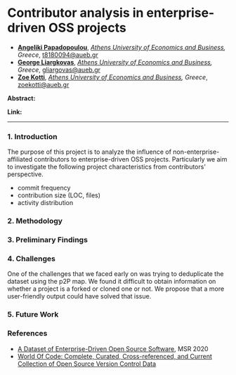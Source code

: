 # Contributor analysis in enterprise-driven OSS projects

* **[Angeliki Papadopoulou](https://www.balab.aueb.gr/angeliki-papadopolou.html)**, *[Athens University of Economics and Business](https://www.aueb.gr/en/international), Greece*, t8180094@aueb.gr
* **[George Liargkovas](https://www.balab.aueb.gr/george-liargkovas.html)**, *[Athens University of Economics and Business](https://www.aueb.gr/en/international), Greece*, gliargovas@aueb.gr
* **[Zoe Kotti](https://zkotti.github.io/)**, *[Athens University of Economics and Business](https://www.aueb.gr/en/international), Greece*, zoekotti@aueb.gr

**Abstract:** 

**Link:** 

***

### 1. Introduction
The purpose of this project is to analyze the influence of non-enterprise-affiliated contributors
to enterprise-driven OSS projects.
Particularly we aim to investigate the following project characteristics from contributors' perspective.

- commit frequency
- contribution size (LOC, files)
- activity distribution

### 2. Methodology


### 3. Preliminary Findings


### 4. Challenges
One of the challenges that we faced early on was trying to deduplicate the dataset using the p2P map. We found it difficult to obtain information on whether a project is a forked or cloned one or not. We propose that a more user-friendly output could have solved that issue.

### 5. Future Work


### References
- [A Dataset of Enterprise-Driven Open Source Software](https://arxiv.org/abs/2002.03927), MSR 2020
- [World Of Code: Complete, Curated, Cross-referenced, and Current Collection of Open Source Version Control Data](https://worldofcode.org/)
